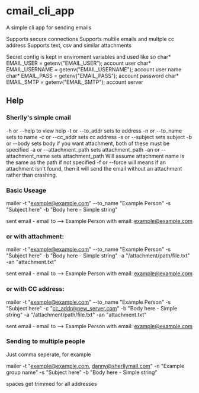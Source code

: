 # cmail_cli_app
A simple cli app for sending emails 

Supports secure connections
Supports multile emails and multple cc address
Supports text, csv and similar attachments

Secret config is kept in enviroment variables and used like so
char* EMAIL_USER = getenv("EMAIL_USER");  account user
char* EMAIL_USERNAME = getenv("EMAIL_USERNAME");  account user name
char* EMAIL_PASS = getenv("EMAIL_PASS"); account password
char* EMAIL_SMTP = getenv("EMAIL_SMTP"); account server
 


## Help
### Sherlly's simple cmail 
-h or --help to view help
-t or --to_addr sets to address
-n or --to_name sets to name
-c or --cc_addr sets cc address
-s or --subject sets subject
-b or --body sets body
if you want attachment, both of these must be specified
-a or --attachment_path sets attachment_path
-an or --attachment_name sets attachment_path
Will assume attachment name is the same as the path if not specified
-f or --force will means if an attachment isn't found, then it will send the email without an attachment rather than crashing.



### Basic Useage
mailer -t "example@example.com" --to_name "Example Person" -s "Subject here" -b "Body here - Simple string" 

sent email - email to -->  Example Person with email: example@example.com

### or with attachment:

mailer -t "example@example.com" --to_name "Example Person" -s "Subject here" -b "Body here - Simple string" -a "/attachment/path/file.txt" -an "attachment.txt"

sent email - email to -->  Example Person with email: example@example.com

### or with CC address:

mailer -t "example@example.com" --to_name "Example Person" -s "Subject here" -c "cc_addr@new_server.com" -b "Body here - Simple string" -a "/attachment/path/file.txt" -an "attachment.txt"

sent email - email to -->  Example Person with email: example@example.com

### Sending to multiple people
Just comma seperate, for example 

mailer -t "example@example.com, danny@sherllymail.com" -n "Example group name" -s "Subject here" -b "Body here - Simple string" 

spaces get trimmed for all addresses 

